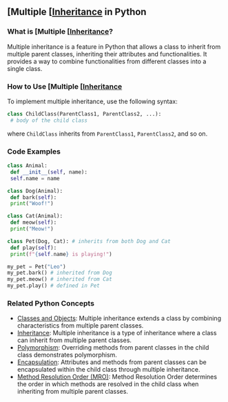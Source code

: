 ## [Multiple [[Inheritance](./../Multiple-[[Inheritance/) in Python

### What is [Multiple [[Inheritance](./../Multiple-[[Inheritance/)?
Multiple inheritance is a feature in Python that allows a class to inherit from multiple parent classes, inheriting their attributes and functionalities. It provides a way to combine functionalities from different classes into a single class.

### How to Use [Multiple [[Inheritance](./../Multiple-[[Inheritance/)
To implement multiple inheritance, use the following syntax:

```python
class ChildClass(ParentClass1, ParentClass2, ...):
 # body of the child class
```

where `ChildClass` inherits from `ParentClass1`, `ParentClass2`, and so on.

### Code Examples
```python
class Animal:
 def __init__(self, name):
 self.name = name

class Dog(Animal):
 def bark(self):
 print("Woof!")

class Cat(Animal):
 def meow(self):
 print("Meow!")

class Pet(Dog, Cat): # inherits from both Dog and Cat
 def play(self):
 print(f"{self.name} is playing!")

my_pet = Pet("Leo")
my_pet.bark() # inherited from Dog
my_pet.meow() # inherited from Cat
my_pet.play() # defined in Pet
```

### Related Python Concepts

- [Classes and Objects](./../Classes-and-Objects/): Multiple inheritance extends a class by combining characteristics from multiple parent classes.
- [Inheritance](./../Inheritance/): Multiple inheritance is a type of inheritance where a class can inherit from multiple parent classes.
- [Polymorphism](./../Polymorphism/): Overriding methods from parent classes in the child class demonstrates polymorphism.
- [Encapsulation](./../Encapsulation/): Attributes and methods from parent classes can be encapsulated within the child class through multiple inheritance.
- [Method Resolution Order (MRO)](./../Method-Resolution-Order-(MRO)/): Method Resolution Order determines the order in which methods are resolved in the child class when inheriting from multiple parent classes.